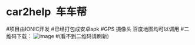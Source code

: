 # car2help  车车帮
#项目由IONIC开发
#已经打包成安卓apk
#GPS 摄像头 百度地图均可以调用
#二维码下载：
![image](https://static.pgyer.com/app/qrcode/car2help)
#(看不到二维码请刷新)

